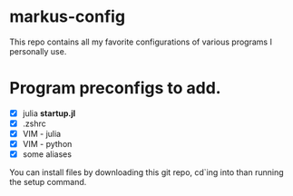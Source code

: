 # markus-config
This repo contains all my favorite configurations of various programs I personally use.

# Program preconfigs to add.
- [x] julia **startup.jl**
- [x] .zshrc
- [x] VIM - julia
- [x] VIM - python
- [x] some aliases

You can install files by downloading this git repo, cd\`ing into than running
the setup command.
